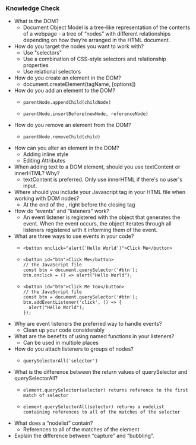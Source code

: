 ### Knowledge Check
- What is the DOM?
  - Document Object Model is a tree-like representation of the contents of a webpage - a tree of “nodes” with different relationships depending on how they’re arranged in the HTML document.
- How do you target the nodes you want to work with?
  - Use "selectors"
  - Use a combination of CSS-style selectors and relationship properties
  - Use relational selectors
- How do you create an element in the DOM?
  - document.createElement(tagName, [options])
- How do you add an element to the DOM?
  - 	parentNode.appendChild(childNode)
  - 	parentNode.insertBefore(newNode, referenceNode) 
- How do you remove an element from the DOM?
  - 	parentNode.removeChild(child)
- How can you alter an element in the DOM?
  - Adding inline style
  - Editing Attributes
- When adding text to a DOM element, should you use textContent or innerHTML? Why?
  - textContent is preferred. Only use innerHTML if there's no user's input.
- Where should you include your Javascript tag in your HTML file when working with DOM nodes?
  - At the end of the <body>, right before the </body> closing tag
- How do “events” and “listeners” work?
  - An event listener is registered with the object that generates the event. When the event occurs, the object iterates through all listeners registered with it informing them of the event.
- What are three ways to use events in your code?
  - 	<button onclick="alert('Hello World')">Click Me</button>
  - 	<button id="btn">Click Me</button>
		// the JavaScript file
		const btn = document.querySelector('#btn');
		btn.onclick = () => alert("Hello World");
  - 	<button id="btn">Click Me Too</button>
		// the JavaScript file
		const btn = document.querySelector('#btn');
		btn.addEventListener('click', () => {
		  alert("Hello World");
		});

- Why are event listeners the preferred way to handle events?
  - Clean up your code considerably
- What are the benefits of using named functions in your listeners?
  - Can be used in multiple places
- How do you attach listeners to groups of nodes?
  - 	querySelectorAll('selector')
- What is the difference between the return values of querySelector and querySelectorAll?
  - 	element.querySelector(selector) returns reference to the first match of selector
  - 	element.querySelectorAll(selector) returns a nodelist containing references to all of the matches of the selector
- What does a “nodelist” contain?
  - References to all of the matches of the element
- Explain the difference between “capture” and “bubbling”.
